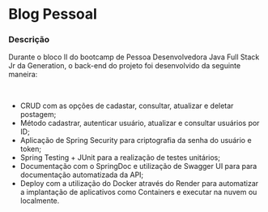 <h1> Blog Pessoal </h1>

### Descrição
<p>Durante o bloco II do bootcamp de Pessoa Desenvolvedora Java Full Stack Jr da Generation, o back-end do projeto foi desenvolvido da seguinte maneira:</p></br>


<ul><li>CRUD com as opções de cadastar, consultar, atualizar e deletar postagem;</li>
<li>Método cadastrar, autenticar usuário, atualizar e consultar usuários por ID;</li>
<li>Aplicação de Spring Security para criptografia da senha do usuário e token;</li>
<li>Spring Testing + JUnit para a realização de testes unitários;</li>
<li>Documentação com o SpringDoc e utilização de Swagger UI para para documentação automatizada da API;</li>
<li>Deploy com a utilização do Docker através do Render para automatizar a implantação de aplicativos como Containers e executar na nuvem ou localmente.</li></ul>
